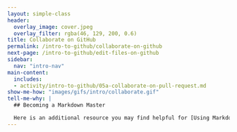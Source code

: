 ```yaml
---
layout: simple-class
header:
  overlay_image: cover.jpeg
  overlay_filter: rgba(46, 129, 200, 0.6)
title: Collaborate on GitHub
permalink: /intro-to-github/collaborate-on-github
next-page: /intro-to-github/edit-files-on-github
sidebar:
  nav: "intro-nav"
main-content:
  includes:
  - activity/intro-to-github/05a-collaborate-on-pull-request.md
show-me-how: "images/gifs/intro/collaborate.gif"
tell-me-why: |
  ## Becoming a Markdown Master

  Here is an additional resource you may find helpful for [Using Markdown on GitHub](https://guides.github.com/features/mastering-markdown/).
---
```


